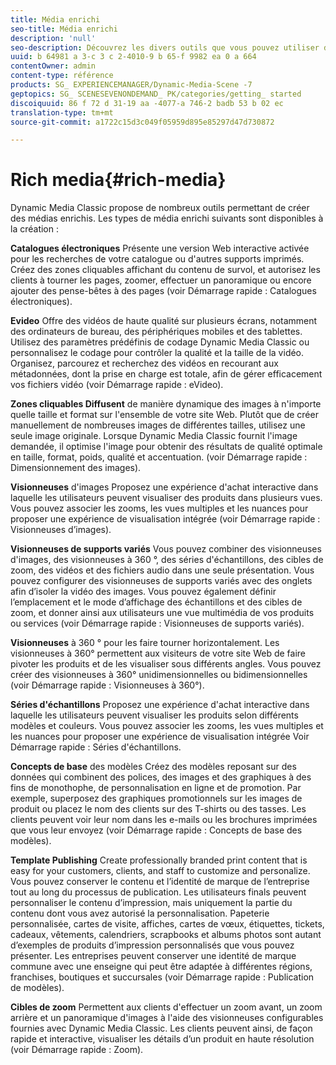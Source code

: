 ```yaml
---
title: Média enrichi
seo-title: Média enrichi
description: 'null'
seo-description: Découvrez les divers outils que vous pouvez utiliser dans Dynamic Media Classic pour créer des médias enrichis.
uuid: b 64981 a 3-c 3 c 2-4010-9 b 65-f 9982 ea 0 a 664
contentOwner: admin
content-type: référence
products: SG_ EXPERIENCEMANAGER/Dynamic-Media-Scene -7
geptopics: SG_ SCENESEVENONDEMAND_ PK/categories/getting_ started
discoiquuid: 86 f 72 d 31-19 aa -4077-a 746-2 badb 53 b 02 ec
translation-type: tm+mt
source-git-commit: a1722c15d3c049f05959d895e85297d47d730872

---
```



# Rich media{#rich-media}

Dynamic Media Classic propose de nombreux outils permettant de créer des médias enrichis. Les types de média enrichi suivants sont disponibles à la création :

**Catalogues électroniques** Présente une version Web interactive activée pour les recherches de votre catalogue ou d'autres supports imprimés. Créez des zones cliquables affichant du contenu de survol, et autorisez les clients à tourner les pages, zoomer, effectuer un panoramique ou encore ajouter des pense-bêtes à des pages (voir Démarrage rapide : Catalogues électroniques).

**Evideo** Offre des vidéos de haute qualité sur plusieurs écrans, notamment des ordinateurs de bureau, des périphériques mobiles et des tablettes. Utilisez des paramètres prédéfinis de codage Dynamic Media Classic ou personnalisez le codage pour contrôler la qualité et la taille de la vidéo. Organisez, parcourez et recherchez des vidéos en recourant aux métadonnées, dont la prise en charge est totale, afin de gérer efficacement vos fichiers vidéo (voir Démarrage rapide : eVideo).

**Zones cliquables Diffusent** de manière dynamique des images à n'importe quelle taille et format sur l'ensemble de votre site Web. Plutôt que de créer manuellement de nombreuses images de différentes tailles, utilisez une seule image originale. Lorsque Dynamic Media Classic fournit l'image demandée, il optimise l'image pour obtenir des résultats de qualité optimale en taille, format, poids, qualité et accentuation. (voir Démarrage rapide : Dimensionnement des images).

**Visionneuses** d'images Proposez une expérience d'achat interactive dans laquelle les utilisateurs peuvent visualiser des produits dans plusieurs vues. Vous pouvez associer les zooms, les vues multiples et les nuances pour proposer une expérience de visualisation intégrée (voir Démarrage rapide : Visionneuses d’images).

**Visionneuses de supports variés** Vous pouvez combiner des visionneuses d'images, des visionneuses à 360 °, des séries d'échantillons, des cibles de zoom, des vidéos et des fichiers audio dans une seule présentation. Vous pouvez configurer des visionneuses de supports variés avec des onglets afin d’isoler la vidéo des images. Vous pouvez également définir l’emplacement et le mode d’affichage des échantillons et des cibles de zoom, et donner ainsi aux utilisateurs une vue multimédia de vos produits ou services (voir Démarrage rapide : Visionneuses de supports variés).

**Visionneuses** à 360 ° pour les faire tourner horizontalement. Les visionneuses à 360° permettent aux visiteurs de votre site Web de faire pivoter les produits et de les visualiser sous différents angles. Vous pouvez créer des visionneuses à 360° unidimensionnelles ou bidimensionnelles (voir Démarrage rapide : Visionneuses à 360°).

**Séries d'échantillons** Proposez une expérience d'achat interactive dans laquelle les utilisateurs peuvent visualiser les produits selon différents modèles et couleurs. Vous pouvez associer les zooms, les vues multiples et les nuances pour proposer une expérience de visualisation intégrée Voir Démarrage rapide : Séries d'échantillons.

**Concepts de base** des modèles Créez des modèles reposant sur des données qui combinent des polices, des images et des graphiques à des fins de monothophe, de personnalisation en ligne et de promotion. Par exemple, superposez des graphiques promotionnels sur les images de produit ou placez le nom des clients sur des T-shirts ou des tasses. Les clients peuvent voir leur nom dans les e-mails ou les brochures imprimées que vous leur envoyez (voir Démarrage rapide : Concepts de base des modèles).

**Template Publishing** Create professionally branded print content that is easy for your customers, clients, and staff to customize and personalize. Vous pouvez conserver le contenu et l’identité de marque de l’entreprise tout au long du processus de publication. Les utilisateurs finals peuvent personnaliser le contenu d’impression, mais uniquement la partie du contenu dont vous avez autorisé la personnalisation. Papeterie personnalisée, cartes de visite, affiches, cartes de vœux, étiquettes, tickets, cadeaux, vêtements, calendriers, scrapbooks et albums photos sont autant d’exemples de produits d’impression personnalisés que vous pouvez présenter. Les entreprises peuvent conserver une identité de marque commune avec une enseigne qui peut être adaptée à différentes régions, franchises, boutiques et succursales (voir Démarrage rapide : Publication de modèles).

**Cibles de zoom** Permettent aux clients d'effectuer un zoom avant, un zoom arrière et un panoramique d'images à l'aide des visionneuses configurables fournies avec Dynamic Media Classic. Les clients peuvent ainsi, de façon rapide et interactive, visualiser les détails d’un produit en haute résolution (voir Démarrage rapide : Zoom).
